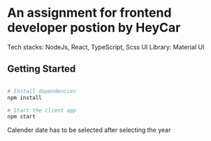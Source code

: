 An assignment for frontend developer postion by HeyCar
==================================

Tech stacks: NodeJs, React, TypeScript, Scss
UI Library: Material UI

Getting Started
---------------
```sh

# Install dependencies 
npm install

# Start the client app
npm start
```

Calender date has to be selected after selecting the year
